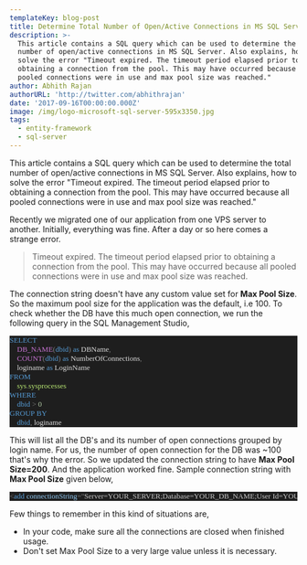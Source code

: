 ```yaml
---
templateKey: blog-post
title: Determine Total Number of Open/Active Connections in MS SQL Server
description: >-
  This article contains a SQL query which can be used to determine the total
  number of open/active connections in MS SQL Server. Also explains, how to
  solve the error "Timeout expired. The timeout period elapsed prior to
  obtaining a connection from the pool. This may have occurred because all
  pooled connections were in use and max pool size was reached."
author: Abhith Rajan
authorURL: 'http://twitter.com/abhithrajan'
date: '2017-09-16T00:00:00.000Z'
image: /img/logo-microsoft-sql-server-595x3350.jpg
tags:
  - entity-framework
  - sql-server
---
```


This article contains a SQL query which can be used to determine the total number of open/active connections in MS SQL Server.
Also explains, how to solve the error "Timeout expired. The timeout period elapsed prior to obtaining a connection from the pool. This may have occurred because all pooled connections were in use and max pool size was reached."

<!--truncate-->

Recently we migrated one of our application from one VPS server to another. Initially, everything was fine. After a day or so here comes a strange error.

> Timeout expired. The timeout period elapsed prior to obtaining a connection from
> the pool. This may have occurred because all pooled connections were in use
> and max pool size was reached.

The connection string doesn't have any custom value set for **Max Pool Size**. So the maximum pool size for the application was the default, i.e 100. To check whether the DB have this much open connection, we run the following query in the SQL Management Studio,

<pre style="font-family:Fantasque Sans Mono;font-size:13;color:#dadada;background:#1e1e1e;"><span style="color:#569cd6;">SELECT</span>&nbsp;
&nbsp;&nbsp;&nbsp;&nbsp;<span style="color:#c975d5;">DB_NAME</span><span style="color:#818181;">(</span><span style="color:#569cd6;">dbid</span><span style="color:#818181;">)</span>&nbsp;<span style="color:#569cd6;">as</span>&nbsp;<span style="color:gainsboro;">DBName</span><span style="color:#818181;">,</span>&nbsp;
&nbsp;&nbsp;&nbsp;&nbsp;<span style="color:#c975d5;">COUNT</span><span style="color:#818181;">(</span><span style="color:#569cd6;">dbid</span><span style="color:#818181;">)</span>&nbsp;<span style="color:#569cd6;">as</span>&nbsp;<span style="color:gainsboro;">NumberOfConnections</span><span style="color:#818181;">,</span>
&nbsp;&nbsp;&nbsp;&nbsp;<span style="color:gainsboro;">loginame</span>&nbsp;<span style="color:#569cd6;">as</span>&nbsp;<span style="color:gainsboro;">LoginName</span>
<span style="color:#569cd6;">FROM</span>
&nbsp;&nbsp;&nbsp;&nbsp;<span style="color:#b9e873;">sys</span><span style="color:#818181;">.</span><span style="color:#b9e873;">sysprocesses</span>
<span style="color:#569cd6;">WHERE</span>&nbsp;
&nbsp;&nbsp;&nbsp;&nbsp;<span style="color:#569cd6;">dbid</span>&nbsp;<span style="color:#818181;">&gt;</span>&nbsp;<span style="color:#b5cea8;">0</span>
<span style="color:#569cd6;">GROUP</span>&nbsp;<span style="color:#569cd6;">BY</span>&nbsp;
&nbsp;&nbsp;&nbsp;&nbsp;<span style="color:#569cd6;">dbid</span><span style="color:#818181;">,</span>&nbsp;<span style="color:gainsboro;">loginame</span></pre>

This will list all the DB's and its number of open connections grouped by login name. For us, the number of open connection for the DB was ~100 that's why the error. So we updated the connection string to have **Max Pool Size=200**. And the application worked fine. Sample connection string with **Max Pool Size** given below,

<pre style="font-family:Consolas;font-size:13;color:gainsboro;background:#1e1e1e;"><span style="color:gray;">&lt;</span><span style="color:#569cd6;">add</span><span style="color:gray;">&nbsp;</span><span style="color:#92caf4;">connectionString</span><span style="color:gray;">=</span><span style="color:gray;">&quot;</span><span style="color:#c8c8c8;">Server=YOUR_SERVER;Database=YOUR_DB_NAME;User&nbsp;Id=YOUR_DB_USER_ID;Password=YOUR_DB_USER_PASSWORD;Max&nbsp;Pool&nbsp;Size=200;</span><span style="color:gray;">&quot;</span><span style="color:gray;">&nbsp;</span><span style="color:#92caf4;">name</span><span style="color:gray;">=</span><span style="color:gray;">&quot;</span><span style="color:#c8c8c8;">Default</span><span style="color:gray;">&quot;</span><span style="color:gray;">&nbsp;</span><span style="color:#92caf4;">providerName</span><span style="color:gray;">=</span><span style="color:gray;">&quot;</span><span style="color:#c8c8c8;">System.Data.SqlClient</span><span style="color:gray;">&quot;</span><span style="color:gray;">&nbsp;/&gt;</span>
</pre>

Few things to remember in this kind of situations are,

- In your code, make sure all the connections are closed when finished usage.
- Don't set Max Pool Size to a very large value unless it is necessary.

